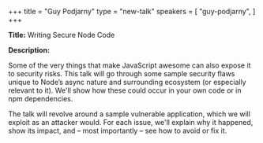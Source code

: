 +++
title = "Guy Podjarny"
type = "new-talk"
speakers = [
        "guy-podjarny",
]
+++
<div class="col-12">
<p><strong>Title:</strong> Writing Secure Node Code</p>

<p><strong>Description:</strong></p>

<p>Some of the very things that make JavaScript awesome can also expose it to security risks. This talk will go through some sample security flaws unique to Node’s async nature and surrounding ecosystem (or especially relevant to it). We'll show how these could occur in your own code or in npm dependencies.</p>

<p>The talk will revolve around a sample vulnerable application, which we will exploit as an attacker would. For each issue, we'll explain why it happened, show its impact, and – most importantly – see how to avoid or fix it.</p>

</div>